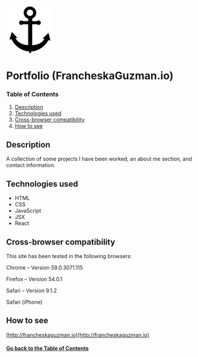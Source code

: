 ![Portfolio under the sea...](./front-end/public/images/logo/anchor-black.png)

# <a name="project">Portfolio (FrancheskaGuzman.io)</a>

### Table of Contents

1. [Description](#description)
2. [Technologies used](#technologies)
3. [Cross-browser compatibility](#compatibility)
4. [How to see](#site)

## <a name="description">Description</a>

A collection of some projects I have been worked, an about me section, and contact information.

## <a name="technologies">Technologies used</a>

* HTML
* CSS
* JavaScript
* JSX
* React

## <a name="compatibility">Cross-browser compatibility</a>

This site has been tested in the following browsers:

Chrome – Version 59.0.3071.115 

Firefox – Version 54.0.1

Safari – Version 9.1.2

Safari (iPhone)

## <a name="site">How to see</a>

[http://francheskaguzman.io](http://francheskaguzman.io)

#### [Go back to the Table of Contents](#project)